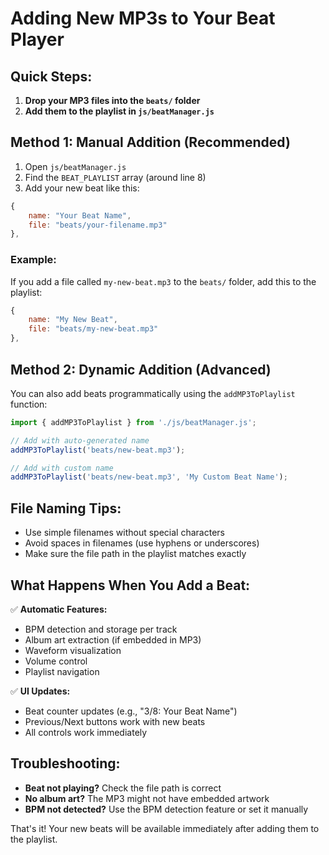 # Adding New MP3s to Your Beat Player

## Quick Steps:

1. **Drop your MP3 files into the `beats/` folder**
2. **Add them to the playlist in `js/beatManager.js`**

## Method 1: Manual Addition (Recommended)

1. Open `js/beatManager.js`
2. Find the `BEAT_PLAYLIST` array (around line 8)
3. Add your new beat like this:

```javascript
{
    name: "Your Beat Name",
    file: "beats/your-filename.mp3"
},
```

### Example:
If you add a file called `my-new-beat.mp3` to the `beats/` folder, add this to the playlist:

```javascript
{
    name: "My New Beat",
    file: "beats/my-new-beat.mp3"
},
```

## Method 2: Dynamic Addition (Advanced)

You can also add beats programmatically using the `addMP3ToPlaylist` function:

```javascript
import { addMP3ToPlaylist } from './js/beatManager.js';

// Add with auto-generated name
addMP3ToPlaylist('beats/new-beat.mp3');

// Add with custom name
addMP3ToPlaylist('beats/new-beat.mp3', 'My Custom Beat Name');
```

## File Naming Tips:

- Use simple filenames without special characters
- Avoid spaces in filenames (use hyphens or underscores)
- Make sure the file path in the playlist matches exactly

## What Happens When You Add a Beat:

✅ **Automatic Features:**
- BPM detection and storage per track
- Album art extraction (if embedded in MP3)
- Waveform visualization
- Volume control
- Playlist navigation

✅ **UI Updates:**
- Beat counter updates (e.g., "3/8: Your Beat Name")
- Previous/Next buttons work with new beats
- All controls work immediately

## Troubleshooting:

- **Beat not playing?** Check the file path is correct
- **No album art?** The MP3 might not have embedded artwork
- **BPM not detected?** Use the BPM detection feature or set it manually

That's it! Your new beats will be available immediately after adding them to the playlist. 
